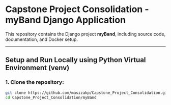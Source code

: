 # Capstone Project Consolidation - myBand Django Application

This repository contains the Django project **myBand**, including source code, documentation, and Docker setup.

---

## Setup and Run Locally using Python Virtual Environment (venv)

### 1. Clone the repository:
```bash
git clone https://github.com/masizakp/Capstone_Project_Consolidation.git
cd Capstone_Project_Consolidation/myBand
